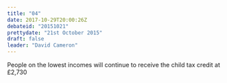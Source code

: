 ```yaml
---
title: "04"
date: 2017-10-29T20:00:26Z
debateid: "20151021"
prettydate: "21st October 2015"
draft: false
leader: "David Cameron"
---
```


People on the lowest incomes will continue to receive the child tax credit at £2,730
